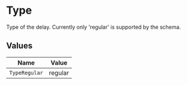 # Type

Type of the delay. Currently only 'regular' is supported by the schema.


## Values

| Name          | Value         |
| ------------- | ------------- |
| `TypeRegular` | regular       |